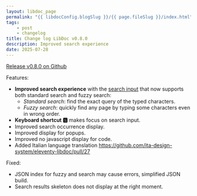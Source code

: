 ```yaml
---
layout: libdoc_page
permalink: "{{ libdocConfig.blogSlug }}/{{ page.fileSlug }}/index.html"
tags:
    - post
    - changelog
title: Change log LibDoc v0.8.0
description: Improved search experience
date: 2025-07-28
---
```

[Release v0.8.0 on Github](https://github.com/ita-design-system/eleventy-libdoc/releases/tag/0.8.0)

Features:

* **Improved search experience** with the [search input](/content/primary-navigation/search-input.md) that now supports both standard search and fuzzy search:
    * *Standard search*: find the exact query of the typed characters.
    * *Fuzzy search*: quickly find any page by typing some characters even in wrong order.
* **Keyboard shortcut 🆂** makes focus on search input.
* Improved search occurrence display.
* Improved display for popups.
* Improved no javascript display for code.
* Added Italian language translation <https://github.com/ita-design-system/eleventy-libdoc/pull/27>

Fixed:

* JSON index for fuzzy and search may cause errors, simplified JSON build.
* Search results skeleton does not display at the right moment.


